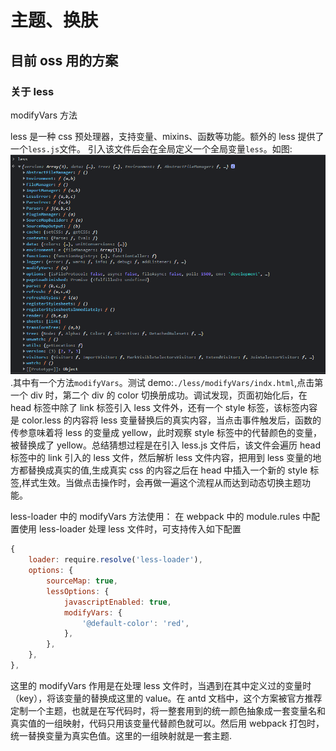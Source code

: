 # 主题、换肤

## 目前 oss 用的方案

### 关于 less

modifyVars 方法

less 是一种 css 预处理器，支持变量、mixins、函数等功能。额外的 less 提供了一个`less.js`文件。
引入该文件后会在全局定义一个全局变量`less`。如图:![](./img/less.png).其中有一个方法`modifyVars`。测试 demo:`./less/modifyVars/indx.html`,点击第一个 div 时，第二个 div 的 color 切换册成功。调试发现，页面初始化后，在 head 标签中除了 link 标签引入 less 文件外，还有一个 style 标签，该标签内容是 color.less 的内容将 less 变量替换后的真实内容，当点击事件触发后，函数的传参意味着将 less 的变量成 yellow，此时观察 style 标签中的代替颜色的变量，被替换成了 yellow。总结猜想过程是在引入 less.js 文件后，该文件会遍历 head 标签中的 link 引入的 less 文件，然后解析 less 文件内容，把用到 less 变量的地方都替换成真实的值,生成真实 css 的内容之后在 head 中插入一个新的 style 标签,样式生效。当做点击操作时，会再做一遍这个流程从而达到动态切换主题功能。

less-loader 中的 modifyVars 方法使用：
在 webpack 中的 module.rules 中配置使用 less-loader 处理 less 文件时，可支持传入如下配置

```js
{
    loader: require.resolve('less-loader'),
    options: {
        sourceMap: true,
        lessOptions: {
            javascriptEnabled: true,
            modifyVars: {
                '@default-color': 'red',
            },
        },
    },
},
```

这里的 modifyVars 作用是在处理 less 文件时，当遇到在其中定义过的变量时（key），将该变量的替换成这里的 value。在 antd 文档中，这个方案被官方推荐定制一个主题，也就是在写代码时，将一整套用到的统一颜色抽象成一套变量名和真实值的一组映射，代码只用该变量代替颜色就可以。然后用 webpack 打包时，统一替换变量为真实色值。这里的一组映射就是一套主题.
